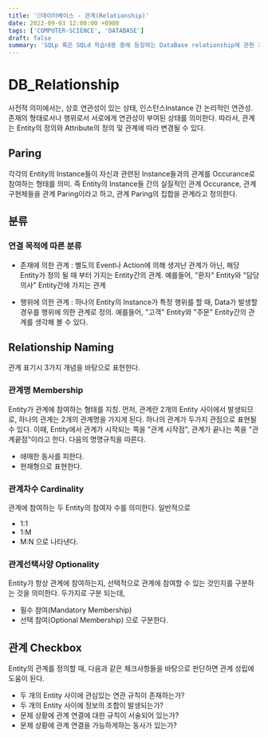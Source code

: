 ```yaml
---
title: '🗄️데이터베이스 - 관계(Relationship)'
date: 2022-09-03 12:00:00 +0900
tags: ['COMPUTER-SCIENCE', 'DATABASE']
draft: false
summary: 'SQLp 혹은 SQLd 학습내용 중에 등장하는 DataBase relationship에 관한 기초 내용들 정리'
---
```


# DB_Relationship

사전적 의미에서는, 상호 연관성이 있는 상태, 인스턴스Instance 간 논리적인 연관성. 존재의 형태로서나 행위로서 서로에게 연관성이 부여된 상태를 의미한다. 따라서, 관계는 Entity의 정의와 Attribute의 정의 및 관계에 따라 변경될 수 있다.

## Paring
각각의 Entity의 Instance들이 자신과 관련된 Instance들과의 관계를 Occurance로 참여하는 형태를 의미. 즉 Entity의 Instance들 간의 실질적인 관계 Occurance, 관계 구현체들을 관계 Paring이라고 하고, 관계 Paring의 집합을 관계라고 정의한다.

## 분류

### 연결 목적에 따른 분류
- 존재에 의한 관계 : 별도의 Event나 Action에 의해 생겨난 관계가 아닌, 해당 Entity가 정의 될 때 부터 가지는 Entity간의 관계. 예를들어, "환자" Entity와 "담당 의사" Entity간에 가지는 관계

- 행위에 의한 관계 : 하나의 Entity의 Instance가 특정 행위를 할 때, Data가 발생할 경우를 행위에 의한 관계로 정의. 예를들어, "고객" Entity와 "주문" Entity간의 관계를 생각해 볼 수 있다.

## Relationship Naming
관계 표기시 3가지 개념을 바탕으로 표현한다.

### 관계명 Membership
Entity가 관계에 참여하는 형태를 지칭. 먼저, 관계란 2개의 Entity 사이에서 발생되므로, 하나의 관계는 2개의 관계명을 가지게 된다. 하나의 관계가 두가지 관점으로 표현될 수 있다. 이때, Entity에서 관계가 시작되는 쪽을 "관계 시작점", 관계가 끝나는 쪽을 "관계끝점"이라고 한다. 다음의 명명규칙을 따른다.
- 애매한 동사를 피한다.
- 현재형으로 표현한다.

### 관계차수 Cardinality
관계에 참여하는 두 Entity의 참여자 수를 의미한다. 일반적으로 
- 1:1
- 1:M
- M:N
으로 나타낸다.

### 관계선택사양 Optionality
Entity가 항상 관계에 참여하는지, 선택적으로 관계에 참여할 수 있는 것인지를 구분하는 것을 의미한다. 두가지로 구분 되는데, 
- 필수 참여(Mandatory Membership)
- 선택 참여(Optional Membership)
으로 구분한다.

## 관계 Checkbox
Entity의 관계를 정의할 때, 다음과 같은 체크사항들을 바탕으로 판단하면 관계 성립에 도움이 된다.
- 두 개의 Entity 사이에 관심있는 연관 규칙이 존재하는가?
- 두 개의 Entity 사이에 정보의 조합이 발생되는가?
- 문제 상황에 관계 연결에 대한 규칙이 서술되어 있는가?
- 문제 상황에 관계 연결을 가능하게하는 동사가 있는가?

